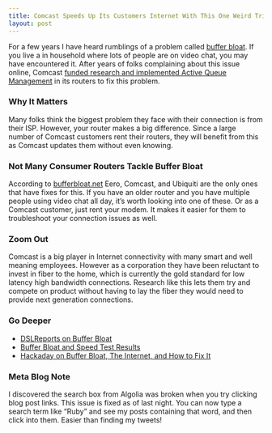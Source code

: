 ```yaml
---
title: Comcast Speeds Up Its Customers Internet With This One Weird Trick
layout: post
---
```

For a few years I have heard rumblings of a problem called [buffer bloat](https://www.bufferbloat.net/projects/bloat/wiki/Introduction/). If you live a in household where lots of people are on video chat, you may have encountered it. After years of folks complaining about this issue online, Comcast [funded research and implemented Active Queue Management](https://arxiv.org/ftp/arxiv/papers/2107/2107.13968.pdf) in its routers to fix this problem.

### Why It Matters
Many folks think the biggest problem they face with their connection is from their ISP. However, your router makes a big difference. Since a large number of Comcast customers rent their routers, they will benefit from this as Comcast updates them without even knowing.

### Not Many Consumer Routers Tackle Buffer Bloat
According to [bufferbloat.net](https://www.bufferbloat.net/projects/bloat/wiki/What_can_I_do_about_Bufferbloat/) Eero, Comcast, and Ubiquiti are the only ones that have fixes for this. If you have an older router and you have multiple people using video chat all day, it’s worth looking into one of these. Or as a Comcast customer, just rent your modem. It makes it easier for them to troubleshoot your connection issues as well.

### Zoom Out
Comcast is a big player in Internet connectivity with many smart and well meaning employees. However as a corporation they have been reluctant to invest in fiber to the home, which is currently the gold standard for low latency high bandwidth connections. Research like this lets them try and compete on product without having to lay the fiber they would need to provide next generation connections.

### Go Deeper 
* [DSLReports on Buffer Bloat](http://www.dslreports.com/faq/17883)
* [Buffer Bloat and Speed Test Results](http://www.dslreports.com/speedtest/results/bufferbloat)
* [Hackaday on Buffer Bloat, The Internet, and How to Fix It](https://hackaday.com/2022/08/18/bufferbloat-the-internet-and-how-to-fix-it/)

### Meta Blog Note
I discovered the search box from Algolia was broken when you try clicking blog post links. This issue is fixed as of last night. You can now type a search term like “Ruby” and see my posts containing that word, and then click into them. Easier than finding my tweets!